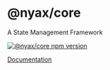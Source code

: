 # @nyax/core

A State Management Framework

[![@nyax/core npm version](https://img.shields.io/npm/v/@nyax/core.svg?label=@nyax/core)](https://www.npmjs.com/package/@nyax/core)

[Documentation](https://nyax.js.org)
